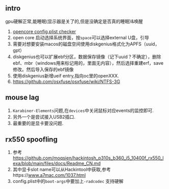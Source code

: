## intro
gpu硬解正常,能睡眠(显示器是关了的,但是没确定是否真的睡眠)&唤醒

1. [opencore config.plist checker](https://sanitychecker.ocutils.me/)
2. open core 启动选择系统界面，按`space`可以选择external U盘，引导
3. 需要对想要安装macos的磁盘空间使用diskgenius格式化为APFS（uuid，gpt）
4. diskgenius也可以扩展ebf分区，数据保存镜像（记下uuid？不确定），删除ebf、mbr（windows用来标记用的，里面无内容），然后选择重建erf，save修改。然后导入保存的ebf镜像
5. 使用diskgenius新增ueif entry,指向oc里的openXXX.
7. https://github.com/osxfuse/osxfuse/wiki/NTFS-3G

## mouse lag
1. `Karabiner-Elements`问题,在`devices`中关闭鼠标对应events的监控即可.
2. 另外一个是尝试接入USB2插口.
3. 最重要的是显卡要没问题.

## rx550 spoofling
1. 参考 https://github.com/moqsien/hackintosh_p310s_b360_i5_10400f_rx550_lexa/blob/main/files/docs/Readme_CN.md
2. 其中显卡slot name可以从Hackintool中获取,参考https://www.a7mac.com/1037.html
3. config.plist中的`boot-args`中要加上`-radcodec` 支持硬解
